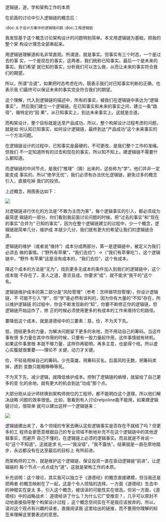     
逻辑链，道，学和架构工作的本质

在前面的讨论中引入逻辑链的概念后：

  :doc:`关于设计方案中的逻辑链问题`
  :doc:`工程逻辑链`

我发现基于这个概念讨论架构设计的问题特别简单。本文用逻辑链为基础，把我的整个架
构设计理念全部串起来。

用逻辑链理解道和名非常直观。所谓道，就是事实。但事实有三个时态，一个是过去的事
实，一个是现在的事实，这两者，我们统称已知事实。最后一个是未来的事实。我们希望
就已知的事实，分析我们可以怎么做，从而让未来的事实符合我们的期望。

所以，所谓“合道”，如果把时态考虑在内，既表示我们对已知事实判断的正确，也表示我
们最终可以保证未来的事实完全符合我们的期望。

这个理解，代入到逻辑链的描述中，所有的事实，被我们在逻辑链中表达为“逻辑事实”，
然后我们建立一个逻辑链。在已知事实和未来的事实之间，建立一条“路径”，循特定的“因
果”，从已知事实上，到达未来事实上。这就是合道。

而构架设计，整个目标就是达至产品成功，所以，整个构架设计过程考虑的问题，就是如
何认知已知事实，如何设计逻辑链，最终到达“产品成功”这个未来事实的一个方法问题。

在逻辑链设计的过程中，已知事实是最硬的，不可更改，是我们整个工作的准绳。但我们
不一定知道所有的过去和现在的事实，所以知不知上。建逻辑链不需要什么都知道。

而逻辑链的中间节点，是我们“推理”（猜）出来的，这些称为“学”。他们并非一定能变成
事实的。所以“绝学无忧”，我们必须有办法优化逻辑链，避免过多的概念引入，直接吃掉
我们的投资。

上述概念，用图表达如下：

![](_static/道1.jpg)

对逻辑链进行优化的方法是“不敢为主而为客”，每个逻辑事实的引入，都必须成为最简逻
辑链的一部分。你们看到我前面讨论问题的时候，把“过去的事实”和“现在的事实”合并为“
已知的事实”，因为在整个逻辑链建立的过程中，少一个概念，逻辑链就简单几分，维护成
本就少几分，我们就有更大的希望让我们的逻辑链合道。

逻辑链的维护（或者说“维持”）成本分成两部分，第一是逻辑链中，被定义为我们必须去
做的事情。（“野外有苹果”，“我们去捡”）->（“我们有苹果吃”），这个逻辑链中，“野外
有苹果”这是没有成本的，“我们去捡”，这个有成本。

降这个成本的方法是“无为”，找到更多无成本的条件加入到我们的逻辑链中，这个成本就
不存在了。圣人之道，善贷且成。你要求“成”，就不能求“我干的”这个名。

逻辑链维护成本的第二部分是“风险管理”（参考：怎样做项目管理），你设计逻辑链，不
可能不引入“学”，但“学”是必然有误判的，因为你有大量的“不知”存在，所以维护逻辑链
的过程中，你会不断发现新的“知”，你要不断修正你的逻辑链，但逻辑链开始运作了，修
正的时候必须使用更多的有成本的工作来维持它的路径。

要降低这个成本，就是道德经中的三要素：慈，俭，不为天下先。

慈，团结更多的力量，为解决问题留下更多的余地，而不用动自己的筹码。当这件事有很
多力量在其中作用的时候，只要有一股力量起作用，这件事情就有转机。如果这件事里根
本就不够力量，这样你再聪明，再多主意，也是得个桔。所以虚心实腹就很重要——理论不
关键，动力才关键。

俭，不轻易用掉自己的筹码。少充英雄，用筹码买名。后面风险无数，把筹码卖掉，遇到
变数只能眼睁睁等死。

不为天下先，减少逻辑，就降低维护成本。控制了逻辑链的熵增，就留给了自己更多的变
化的余地，就有更大的机会到达“功成”那个点。

大部分刚从设计师转换到架构师岗位的工程师，都不能明白这个道理，所以他们解决战略
问题的效率很低。比如，我看到有人讨论retpoline能不能用，如果建逻辑链讨论，很简单
就可以建出这样一个逻辑链来：

![](_static/逻辑链1.png)

逻辑链建出来了，各个领域的专家去确认这些逻辑事实是否存在不就结了吗？但更多的工
程师会更愿意根据自己的专业领域不断地补充不在这个逻辑链中的其他逻辑事实，而避开
自己不懂的，在逻辑链上必须的逻辑事实。而且就是不肯说一句“这个不知道”。这就是求
礼——“我没错”，“我不露怯”。结果就是一直在原地踏步，永远都没有在达至最后的目标上
有所前进。

而架构师的工作，就是维护这个逻辑链，保证投资一直在驱动逻辑链“前进”，让逻辑链的
每个节点一点点成为“道”。这就是架构工作的本质。
  
补充说明：这个理论，其实我可以独立于《道德经》的概念直接建模，但当我还是把两者
的概念映射在了一起，这是个令人烦恼的选择。一方面《道德经》生态中的神棍实在是太
多，引入这个概念，被误读的可能性实在很高。但另一方面，《道德经》中的战略战术：
道德经讲了什么？为什么它广受推崇？，几乎可以原封不动地直接指导整个构架设计过程
，这个概念空间实在不是我应该放弃的。所以，请对这个观点有兴趣的读者，直接阅读我
这里给出的链接，而不要用你理解的标签来理解这里要表述的意思。
